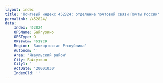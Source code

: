 ```yaml
---
layout: index
title: 'Почтовый индекс 452824: отделение почтовой связи Почты России'
permalink: /452824/
data:
    Index: 452824
    OPSName: Байгузино
    OPSType: О
    OPSSubm: 452829
    Region: 'Башкортостан Республика'
    Autonom: ''
    Area: 'Янаульский район'
    City: Байгузино
    City1: ''
    ActDate: '20001030'
    IndexOld: ''
---
```

